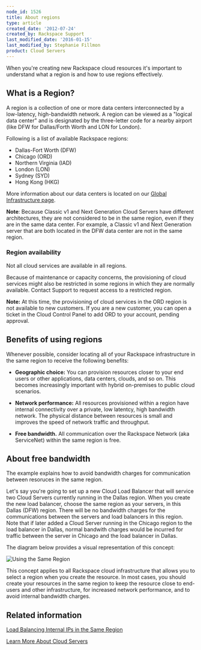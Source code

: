 ```yaml
---
node_id: 1526
title: About regions
type: article
created_date: '2012-07-24'
created_by: Rackspace Support
last_modified_date: '2016-01-15'
last_modified_by: Stephanie Fillmon
product: Cloud Servers
---
```


When you're creating new Rackspace cloud resources it's important to
understand what a region is and how to use regions effectively.

What is a Region?
-----------------

A region is a collection of one or more data centers interconnected by a
low-latency, high-bandwidth network. A region can be viewed as a
"logical data center" and is designated by the three-letter code for a
nearby airport (like DFW for Dallas/Forth Worth and LON for London).

Following is a list of available Rackspace regions:

-   Dallas-Fort Worth (DFW)
-   Chicago (ORD)
-   Northern Virginia (IAD)
-   London (LON)
-   Sydney (SYD)
-   Hong Kong (HKG)

More information about our data centers is located on our [Global
Infrastructure page](http://www.rackspace.com/about/datacenters/).

**Note**: Because Classic v1 and Next Generation Cloud Servers have
different architectures, they are not considered to be in the same
region, even if they are in the same data center. For example, a Classic
v1 and Next Generation server that are both located in the DFW data
center are not in the same region.

### Region availability

Not all cloud services are available in all regions.

Because of maintenance or capacity concerns, the provisioning of cloud
services might also be restricted in some regions in which they are
normally available. Contact Support to request access to a restricted
region.

**Note:** At this time, the provisioning of cloud services in the ORD
region is not available to new customers. If you are a new customer, you
can open a ticket in the Cloud Control Panel to add ORD to your account,
pending approval.

Benefits of using regions
-------------------------

Whenever possible, consider locating all of your Rackspace
infrastructure in the same region to receive the following benefits:

-   **Geographic choice:**  You can provision resources closer to your
    end users or other applications, data centers, clouds, and so on.
    This becomes increasingly important with hybrid on-premises to
    public cloud scenarios.

-   **Network performance:**  All resources provisioned within a region
    have internal connectivity over a private, low latentcy, high
    bandwidth network. The physical distance between resources is small
    and improves the speed of network traffic and throughput.

-   **Free bandwidth.**  All communication over the Rackspace Network
    (aka ServiceNet) within the same region is free.

About free bandwidth
--------------------

The example explains how to avoid bandwidth charges for communication
between resoruces in the same region.

Let's say you're going to set up a new Cloud Load Balancer that will
service two Cloud Servers currently running in the Dallas region. When
you create the new load balancer, choose the same region as your
servers, in this Dallas (DFW) region. There will be no bandwidth charges
for the communications between the servers and load balancers in this
region. Note that if later added a Cloud Server running in the Chicago
region to the load balancer in Dallas, normal bandwith charges would be
incurred for traffic between the server in Chicago and the load balancer
in Dallas.

The diagram below provides a visual representation of this concept:

![Using the Same
Region](http://c691244.r44.cf2.rackcdn.com/cloud-load-balancers-illustration.png)

This concept applies to all Rackspace cloud infrastructure that allows
you to select a region when you create the resource. In most cases, you
should create your resources in the same region to keep the resource
close to end-users and other infrastructure, for increased network
performance, and to avoid internal bandwidth charges.

Related information
-------------------

[Load Balancing Internal IPs in the Same
Region](/how-to/load-balancing-internal-ips-in-the-same-region)

[Learn More About Cloud
Servers](/how-to/learn-more-about-cloud-servers)

